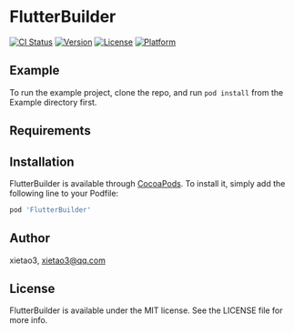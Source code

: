 # FlutterBuilder

[![CI Status](https://img.shields.io/travis/xietao3/FlutterBuilder.svg?style=flat)](https://travis-ci.org/xietao3/FlutterBuilder)
[![Version](https://img.shields.io/cocoapods/v/FlutterBuilder.svg?style=flat)](https://cocoapods.org/pods/FlutterBuilder)
[![License](https://img.shields.io/cocoapods/l/FlutterBuilder.svg?style=flat)](https://cocoapods.org/pods/FlutterBuilder)
[![Platform](https://img.shields.io/cocoapods/p/FlutterBuilder.svg?style=flat)](https://cocoapods.org/pods/FlutterBuilder)

## Example

To run the example project, clone the repo, and run `pod install` from the Example directory first.

## Requirements

## Installation

FlutterBuilder is available through [CocoaPods](https://cocoapods.org). To install
it, simply add the following line to your Podfile:

```ruby
pod 'FlutterBuilder'
```

## Author

xietao3, xietao3@qq.com

## License

FlutterBuilder is available under the MIT license. See the LICENSE file for more info.
